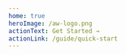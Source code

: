 ```yaml
---
home: true
heroImage: /aw-logo.png
actionText: Get Started →
actionLink: /guide/quick-start
---
```

